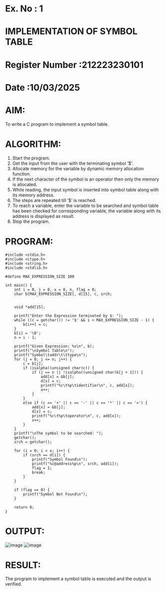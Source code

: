 # Ex. No : 1

# IMPLEMENTATION OF SYMBOL TABLE

# Register Number :212223230101

# Date :10/03/2025

# AIM:

To write a C program to implement a symbol table.

# ALGORITHM:

1. Start the program.
2. Get the input from the user with the terminating symbol ‘$’.
3. Allocate memory for the variable by dynamic memory allocation function.
4. If the next character of the symbol is an operator then only the memory is allocated.
5. While reading, the input symbol is inserted into symbol table along with its memory address.
6. The steps are repeated till ‘$’ is reached.
7. To reach a variable, enter the variable to be searched and symbol table has been checked for corresponding variable, the variable along with its address is displayed as result.
8. Stop the program.

# PROGRAM:
```
#include <stdio.h>
#include <ctype.h>
#include <string.h>
#include <stdlib.h>

#define MAX_EXPRESSION_SIZE 100

int main() {
    int i = 0, j = 0, x = 0, n, flag = 0;
    char b[MAX_EXPRESSION_SIZE], d[15], c, srch;
    

    void *add[15];
    
    printf("Enter the Expression terminated by $: ");
    while ((c = getchar()) != '$' && i < MAX_EXPRESSION_SIZE - 1) {
        b[i++] = c;
    }
    b[i] = '\0';
    n = i - 1;

    printf("Given Expression: %s\n", b);
    printf("\nSymbol Table\n");
    printf("Symbol\taddr\t\ttype\n");
    for (j = 0; j <= n; j++) {
        c = b[j];
        if (isalpha((unsigned char)c)) {
            if (j == n || !isalpha((unsigned char)b[j + 1])) {
                add[x] = &b[j]; 
                d[x] = c; 
                printf("%c\t%p\tidentifier\n", c, add[x]);
                x++;
            }
        }
        else if (c == '+' || c == '-' || c == '*' || c == '=') {
            add[x] = &b[j];
            d[x] = c; 
            printf("%c\t%p\toperator\n", c, add[x]);
            x++;
        }
    }
    printf("\nThe symbol to be searched: ");
    getchar();
    srch = getchar();

    for (i = 0; i < x; i++) {
        if (srch == d[i]) {
            printf("Symbol Found\n");
            printf("%c@address%p\n", srch, add[i]);
            flag = 1;
            break;
        }
    }

    if (flag == 0) {
        printf("Symbol Not Found\n");
    }

    return 0;
}
```

# OUTPUT:
![image](https://github.com/user-attachments/assets/cb55b1b1-53f4-4e2d-b0fb-e5a80d1098e5)
![image](https://github.com/user-attachments/assets/b6050949-4be6-479c-88dc-31e89e94fdd6)



# RESULT:

The program to implement a symbol table is executed and the output is verified.
